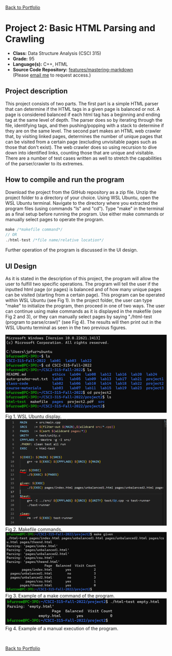 [Back to Portfolio](./)

Project 2: Basic HTML Parsing and Crawling
===============

-   **Class:** Data Structure Analysis (CSCI 315)
-   **Grade:** 95
-   **Language(s):** C++, HTML
-   **Source Code Repository:** [features/mastering-markdown](https://guides.github.com/features/mastering-markdown/)  
    (Please [email me](mailto:BPFurrow@csustudent.net?subject=GitHub%20Access) to request access.)

## Project description

This project consists of two parts. The first part is a simple HTML parser that can determine if the HTML tags in a given page is balanced or not. A page is considered balanced if each html tag has a beginning and ending tag at the same level of depth. The parser does so by iterating through the file, identifying tags, and then pushing/popping with a stack to determine if they are on the same level. The second part makes an HTML web crawler that, by visiting linked pages, determines the number of unique pages that can be visited from a certain page (excluding unvisitable pages such as those that don't exist). The web crawler does so using recursion to dive down into identified links, counting those that are unique and visitable. There are a number of test cases written as well to stretch the capabilities of the parser/crawler to its extremes.

## How to compile and run the program
Download the project from the GitHub repository as a zip file.
Unzip the project folder to a directory of your choice.
Using WSL Ubuntu, open the WSL Ubuntu terminal.
Navigate to the directory where you extracted the program files (using commands "ls" and "cd").
Type "make" in the terminal as a final setup before running the program.
Use either make commands or manually select pages to operate the program.
```cpp
make /*makefile command*/
// OR
./html-test /*file name/relative location*/
```
Further operation of the program is discussed in the UI design.

## UI Design

As it is stated in the description of this project, the program will allow the user to fulfill two specific operations. The program will tell the user if the inputted html page (or pages) is balanced and of how many unique pages can be visited (starting from a certain page). This program can be operated within WSL Ubuntu (see Fig 1). In the project folder, the user can type "make" to initialize the program, then proceed in one of two ways. The user can continue using make commands as it is displayed in the makefile (see Fig 2 and 3), or they can manually select pages by saying "./html-test (program to parse/crawl)" (see Fig 4). The results will then print out in the WSL Ubuntu terminal as seen in the two previous figures.

![screenshot](images/P1_Fig1.png)  
Fig 1. WSL Ubuntu display.
<br/>
![screenshot](images/P1_Fig2.png)  
Fig 2. Makefile commands.
<br/>
![screenshot](images/P1_Fig3.png)  
Fig 3. Example of a make command of the program.
<br/>
![screenshot](images/P1_Fig4.png)  
Fig 4. Example of a manual execution of the program.

<br/>

[Back to Portfolio](./)
